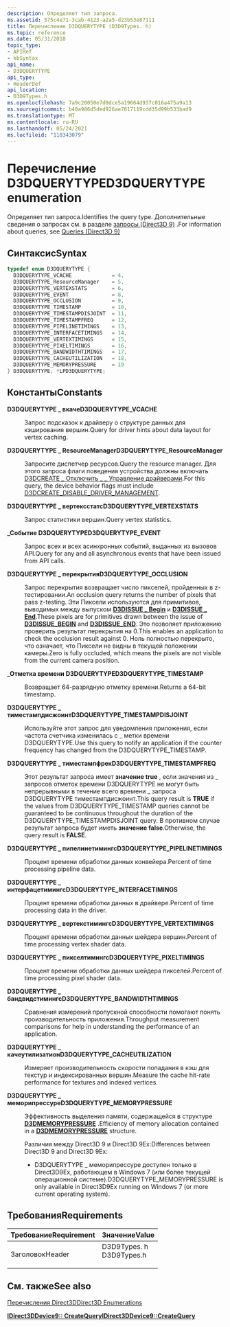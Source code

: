 ```yaml
---
description: Определяет тип запроса.
ms.assetid: 575c4e71-3cab-4123-a2a5-d23b53e87111
title: Перечисление D3DQUERYTYPE (D3D9Types. h)
ms.topic: reference
ms.date: 05/31/2018
topic_type:
- APIRef
- kbSyntax
api_name:
- D3DQUERYTYPE
api_type:
- HeaderDef
api_location:
- D3D9Types.h
ms.openlocfilehash: 7a9c20050e7d0dce5a19664d937c016a475a9a13
ms.sourcegitcommit: b40a986d5ded926ae7617119cdd35d99b533bad9
ms.translationtype: MT
ms.contentlocale: ru-RU
ms.lasthandoff: 05/24/2021
ms.locfileid: "110343079"
---
```

# <a name="d3dquerytype-enumeration"></a><span data-ttu-id="a4808-103">Перечисление D3DQUERYTYPE</span><span class="sxs-lookup"><span data-stu-id="a4808-103">D3DQUERYTYPE enumeration</span></span>

<span data-ttu-id="a4808-104">Определяет тип запроса.</span><span class="sxs-lookup"><span data-stu-id="a4808-104">Identifies the query type.</span></span> <span data-ttu-id="a4808-105">Дополнительные сведения о запросах см. в разделе [запросы (Direct3D 9)](queries.md) .</span><span class="sxs-lookup"><span data-stu-id="a4808-105">For information about queries, see [Queries (Direct3D 9)](queries.md)</span></span>

## <a name="syntax"></a><span data-ttu-id="a4808-106">Синтаксис</span><span class="sxs-lookup"><span data-stu-id="a4808-106">Syntax</span></span>


```C++
typedef enum D3DQUERYTYPE { 
  D3DQUERYTYPE_VCACHE             = 4,
  D3DQUERYTYPE_ResourceManager    = 5,
  D3DQUERYTYPE_VERTEXSTATS        = 6,
  D3DQUERYTYPE_EVENT              = 8,
  D3DQUERYTYPE_OCCLUSION          = 9,
  D3DQUERYTYPE_TIMESTAMP          = 10,
  D3DQUERYTYPE_TIMESTAMPDISJOINT  = 11,
  D3DQUERYTYPE_TIMESTAMPFREQ      = 12,
  D3DQUERYTYPE_PIPELINETIMINGS    = 13,
  D3DQUERYTYPE_INTERFACETIMINGS   = 14,
  D3DQUERYTYPE_VERTEXTIMINGS      = 15,
  D3DQUERYTYPE_PIXELTIMINGS       = 16,
  D3DQUERYTYPE_BANDWIDTHTIMINGS   = 17,
  D3DQUERYTYPE_CACHEUTILIZATION   = 18,
  D3DQUERYTYPE_MEMORYPRESSURE     = 19
} D3DQUERYTYPE, *LPD3DQUERYTYPE;
```



## <a name="constants"></a><span data-ttu-id="a4808-107">Константы</span><span class="sxs-lookup"><span data-stu-id="a4808-107">Constants</span></span>

<dl> <dt>

<span data-ttu-id="a4808-108"><span id="D3DQUERYTYPE_VCACHE"></span><span id="d3dquerytype_vcache"></span>**D3DQUERYTYPE \_ вкаче**</span><span class="sxs-lookup"><span data-stu-id="a4808-108"><span id="D3DQUERYTYPE_VCACHE"></span><span id="d3dquerytype_vcache"></span>**D3DQUERYTYPE\_VCACHE**</span></span>
</dt> <dd>

<span data-ttu-id="a4808-109">Запрос подсказок к драйверу о структуре данных для кэширования вершин.</span><span class="sxs-lookup"><span data-stu-id="a4808-109">Query for driver hints about data layout for vertex caching.</span></span>

</dd> <dt>

<span data-ttu-id="a4808-110"><span id="D3DQUERYTYPE_ResourceManager"></span><span id="d3dquerytype_resourcemanager"></span><span id="D3DQUERYTYPE_RESOURCEMANAGER"></span>**D3DQUERYTYPE \_ ResourceManager**</span><span class="sxs-lookup"><span data-stu-id="a4808-110"><span id="D3DQUERYTYPE_ResourceManager"></span><span id="d3dquerytype_resourcemanager"></span><span id="D3DQUERYTYPE_RESOURCEMANAGER"></span>**D3DQUERYTYPE\_ResourceManager**</span></span>
</dt> <dd>

<span data-ttu-id="a4808-111">Запросите диспетчер ресурсов.</span><span class="sxs-lookup"><span data-stu-id="a4808-111">Query the resource manager.</span></span> <span data-ttu-id="a4808-112">Для этого запроса флаги поведения устройства должны включать [D3DCREATE \_ Отключить \_ \_ Управление драйверами](d3dcreate.md).</span><span class="sxs-lookup"><span data-stu-id="a4808-112">For this query, the device behavior flags must include [D3DCREATE\_DISABLE\_DRIVER\_MANAGEMENT](d3dcreate.md).</span></span>

</dd> <dt>

<span data-ttu-id="a4808-113"><span id="D3DQUERYTYPE_VERTEXSTATS"></span><span id="d3dquerytype_vertexstats"></span>**D3DQUERYTYPE \_ вертексстатс**</span><span class="sxs-lookup"><span data-stu-id="a4808-113"><span id="D3DQUERYTYPE_VERTEXSTATS"></span><span id="d3dquerytype_vertexstats"></span>**D3DQUERYTYPE\_VERTEXSTATS**</span></span>
</dt> <dd>

<span data-ttu-id="a4808-114">Запрос статистики вершин.</span><span class="sxs-lookup"><span data-stu-id="a4808-114">Query vertex statistics.</span></span>

</dd> <dt>

<span data-ttu-id="a4808-115"><span id="D3DQUERYTYPE_EVENT"></span><span id="d3dquerytype_event"></span>**\_Событие D3DQUERYTYPE**</span><span class="sxs-lookup"><span data-stu-id="a4808-115"><span id="D3DQUERYTYPE_EVENT"></span><span id="d3dquerytype_event"></span>**D3DQUERYTYPE\_EVENT**</span></span>
</dt> <dd>

<span data-ttu-id="a4808-116">Запрос всех и всех асинхронных событий, выданных из вызовов API.</span><span class="sxs-lookup"><span data-stu-id="a4808-116">Query for any and all asynchronous events that have been issued from API calls.</span></span>

</dd> <dt>

<span data-ttu-id="a4808-117"><span id="D3DQUERYTYPE_OCCLUSION"></span><span id="d3dquerytype_occlusion"></span>**D3DQUERYTYPE \_ перекрытия**</span><span class="sxs-lookup"><span data-stu-id="a4808-117"><span id="D3DQUERYTYPE_OCCLUSION"></span><span id="d3dquerytype_occlusion"></span>**D3DQUERYTYPE\_OCCLUSION**</span></span>
</dt> <dd>

<span data-ttu-id="a4808-118">Запрос перекрытия возвращает число пикселей, пройденных в z-тестировании.</span><span class="sxs-lookup"><span data-stu-id="a4808-118">An occlusion query returns the number of pixels that pass z-testing.</span></span> <span data-ttu-id="a4808-119">Эти Пиксели используются для примитивов, выводимых между выпуском [**D3DISSUE \_ Begin**](d3dissue-begin.md) и [**D3DISSUE \_ End**](d3dissue-end.md).</span><span class="sxs-lookup"><span data-stu-id="a4808-119">These pixels are for primitives drawn between the issue of [**D3DISSUE\_BEGIN**](d3dissue-begin.md) and [**D3DISSUE\_END**](d3dissue-end.md).</span></span> <span data-ttu-id="a4808-120">Это позволяет приложению проверить результат перекрытия на 0.</span><span class="sxs-lookup"><span data-stu-id="a4808-120">This enables an application to check the occlusion result against 0.</span></span> <span data-ttu-id="a4808-121">Ноль полностью перекрыто, что означает, что Пиксели не видны в текущей положении камеры.</span><span class="sxs-lookup"><span data-stu-id="a4808-121">Zero is fully occluded, which means the pixels are not visible from the current camera position.</span></span>

</dd> <dt>

<span data-ttu-id="a4808-122"><span id="D3DQUERYTYPE_TIMESTAMP"></span><span id="d3dquerytype_timestamp"></span>**\_Отметка времени D3DQUERYTYPE**</span><span class="sxs-lookup"><span data-stu-id="a4808-122"><span id="D3DQUERYTYPE_TIMESTAMP"></span><span id="d3dquerytype_timestamp"></span>**D3DQUERYTYPE\_TIMESTAMP**</span></span>
</dt> <dd>

<span data-ttu-id="a4808-123">Возвращает 64-разрядную отметку времени.</span><span class="sxs-lookup"><span data-stu-id="a4808-123">Returns a 64-bit timestamp.</span></span>

</dd> <dt>

<span data-ttu-id="a4808-124"><span id="D3DQUERYTYPE_TIMESTAMPDISJOINT"></span><span id="d3dquerytype_timestampdisjoint"></span>**D3DQUERYTYPE \_ тиместампдисжоинт**</span><span class="sxs-lookup"><span data-stu-id="a4808-124"><span id="D3DQUERYTYPE_TIMESTAMPDISJOINT"></span><span id="d3dquerytype_timestampdisjoint"></span>**D3DQUERYTYPE\_TIMESTAMPDISJOINT**</span></span>
</dt> <dd>

<span data-ttu-id="a4808-125">Используйте этот запрос для уведомления приложения, если частота счетчика изменилась с \_ метки времени D3DQUERYTYPE.</span><span class="sxs-lookup"><span data-stu-id="a4808-125">Use this query to notify an application if the counter frequency has changed from the D3DQUERYTYPE\_TIMESTAMP.</span></span>

</dd> <dt>

<span data-ttu-id="a4808-126"><span id="D3DQUERYTYPE_TIMESTAMPFREQ"></span><span id="d3dquerytype_timestampfreq"></span>**D3DQUERYTYPE \_ тиместампфрек**</span><span class="sxs-lookup"><span data-stu-id="a4808-126"><span id="D3DQUERYTYPE_TIMESTAMPFREQ"></span><span id="d3dquerytype_timestampfreq"></span>**D3DQUERYTYPE\_TIMESTAMPFREQ**</span></span>
</dt> <dd>

<span data-ttu-id="a4808-127">Этот результат запроса имеет **значение true** , если значения из \_ запросов отметок времени D3DQUERYTYPE не могут быть непрерывными в течение всего времени \_ запроса D3DQUERYTYPE тиместампдисжоинт.</span><span class="sxs-lookup"><span data-stu-id="a4808-127">This query result is **TRUE** if the values from D3DQUERYTYPE\_TIMESTAMP queries cannot be guaranteed to be continuous throughout the duration of the D3DQUERYTYPE\_TIMESTAMPDISJOINT query.</span></span> <span data-ttu-id="a4808-128">В противном случае результат запроса будет иметь **значение false**.</span><span class="sxs-lookup"><span data-stu-id="a4808-128">Otherwise, the query result is **FALSE**.</span></span>

</dd> <dt>

<span data-ttu-id="a4808-129"><span id="D3DQUERYTYPE_PIPELINETIMINGS"></span><span id="d3dquerytype_pipelinetimings"></span>**D3DQUERYTYPE \_ пипелинетимингс**</span><span class="sxs-lookup"><span data-stu-id="a4808-129"><span id="D3DQUERYTYPE_PIPELINETIMINGS"></span><span id="d3dquerytype_pipelinetimings"></span>**D3DQUERYTYPE\_PIPELINETIMINGS**</span></span>
</dt> <dd>

<span data-ttu-id="a4808-130">Процент времени обработки данных конвейера.</span><span class="sxs-lookup"><span data-stu-id="a4808-130">Percent of time processing pipeline data.</span></span>

</dd> <dt>

<span data-ttu-id="a4808-131"><span id="D3DQUERYTYPE_INTERFACETIMINGS"></span><span id="d3dquerytype_interfacetimings"></span>**D3DQUERYTYPE \_ интерфацетимингс**</span><span class="sxs-lookup"><span data-stu-id="a4808-131"><span id="D3DQUERYTYPE_INTERFACETIMINGS"></span><span id="d3dquerytype_interfacetimings"></span>**D3DQUERYTYPE\_INTERFACETIMINGS**</span></span>
</dt> <dd>

<span data-ttu-id="a4808-132">Процент времени обработки данных в драйвере.</span><span class="sxs-lookup"><span data-stu-id="a4808-132">Percent of time processing data in the driver.</span></span>

</dd> <dt>

<span data-ttu-id="a4808-133"><span id="D3DQUERYTYPE_VERTEXTIMINGS"></span><span id="d3dquerytype_vertextimings"></span>**D3DQUERYTYPE \_ вертекстимингс**</span><span class="sxs-lookup"><span data-stu-id="a4808-133"><span id="D3DQUERYTYPE_VERTEXTIMINGS"></span><span id="d3dquerytype_vertextimings"></span>**D3DQUERYTYPE\_VERTEXTIMINGS**</span></span>
</dt> <dd>

<span data-ttu-id="a4808-134">Процент времени обработки данных шейдера вершин.</span><span class="sxs-lookup"><span data-stu-id="a4808-134">Percent of time processing vertex shader data.</span></span>

</dd> <dt>

<span data-ttu-id="a4808-135"><span id="D3DQUERYTYPE_PIXELTIMINGS"></span><span id="d3dquerytype_pixeltimings"></span>**D3DQUERYTYPE \_ пикселтимингс**</span><span class="sxs-lookup"><span data-stu-id="a4808-135"><span id="D3DQUERYTYPE_PIXELTIMINGS"></span><span id="d3dquerytype_pixeltimings"></span>**D3DQUERYTYPE\_PIXELTIMINGS**</span></span>
</dt> <dd>

<span data-ttu-id="a4808-136">Процент времени обработки данных шейдера пикселей.</span><span class="sxs-lookup"><span data-stu-id="a4808-136">Percent of time processing pixel shader data.</span></span>

</dd> <dt>

<span data-ttu-id="a4808-137"><span id="D3DQUERYTYPE_BANDWIDTHTIMINGS"></span><span id="d3dquerytype_bandwidthtimings"></span>**D3DQUERYTYPE \_ бандвидстимингс**</span><span class="sxs-lookup"><span data-stu-id="a4808-137"><span id="D3DQUERYTYPE_BANDWIDTHTIMINGS"></span><span id="d3dquerytype_bandwidthtimings"></span>**D3DQUERYTYPE\_BANDWIDTHTIMINGS**</span></span>
</dt> <dd>

<span data-ttu-id="a4808-138">Сравнения измерений пропускной способности помогают понять производительность приложения.</span><span class="sxs-lookup"><span data-stu-id="a4808-138">Throughput measurement comparisons for help in understanding the performance of an application.</span></span>

</dd> <dt>

<span data-ttu-id="a4808-139"><span id="D3DQUERYTYPE_CACHEUTILIZATION"></span><span id="d3dquerytype_cacheutilization"></span>**D3DQUERYTYPE \_ качеутилизатион**</span><span class="sxs-lookup"><span data-stu-id="a4808-139"><span id="D3DQUERYTYPE_CACHEUTILIZATION"></span><span id="d3dquerytype_cacheutilization"></span>**D3DQUERYTYPE\_CACHEUTILIZATION**</span></span>
</dt> <dd>

<span data-ttu-id="a4808-140">Измеряет производительность скорости попадания в кэш для текстур и индексированных вершин.</span><span class="sxs-lookup"><span data-stu-id="a4808-140">Measure the cache hit-rate performance for textures and indexed vertices.</span></span>

</dd> <dt>

<span data-ttu-id="a4808-141"><span id="D3DQUERYTYPE_MEMORYPRESSURE"></span><span id="d3dquerytype_memorypressure"></span>**D3DQUERYTYPE \_ меморипрессуре**</span><span class="sxs-lookup"><span data-stu-id="a4808-141"><span id="D3DQUERYTYPE_MEMORYPRESSURE"></span><span id="d3dquerytype_memorypressure"></span>**D3DQUERYTYPE\_MEMORYPRESSURE**</span></span>
</dt> <dd>

<span data-ttu-id="a4808-142">Эффективность выделения памяти, содержащейся в структуре [**D3DMEMORYPRESSURE**](d3dmemorypressure.md) .</span><span class="sxs-lookup"><span data-stu-id="a4808-142">Efficiency of memory allocation contained in a [**D3DMEMORYPRESSURE**](d3dmemorypressure.md) structure.</span></span>

<span data-ttu-id="a4808-143">Различия между Direct3D 9 и Direct3D 9Ex:</span><span class="sxs-lookup"><span data-stu-id="a4808-143">Differences between Direct3D 9 and Direct3D 9Ex:</span></span>

- <span data-ttu-id="a4808-144">D3DQUERYTYPE \_ меморипрессуре доступен только в Direct3D9Ex, работающем в Windows 7 (или более текущей операционной системе).</span><span class="sxs-lookup"><span data-stu-id="a4808-144">D3DQUERYTYPE\_MEMORYPRESSURE is only available in Direct3D9Ex running on Windows 7 (or more current operating system).</span></span>



 

</dd> </dl>

## <a name="requirements"></a><span data-ttu-id="a4808-145">Требования</span><span class="sxs-lookup"><span data-stu-id="a4808-145">Requirements</span></span>



| <span data-ttu-id="a4808-146">Требование</span><span class="sxs-lookup"><span data-stu-id="a4808-146">Requirement</span></span> | <span data-ttu-id="a4808-147">Значение</span><span class="sxs-lookup"><span data-stu-id="a4808-147">Value</span></span> |
|-------------------|----------------------------------------------------------------------------------------|
| <span data-ttu-id="a4808-148">Заголовок</span><span class="sxs-lookup"><span data-stu-id="a4808-148">Header</span></span><br/> | <dl> <span data-ttu-id="a4808-149"><dt>D3D9Types. h</dt></span><span class="sxs-lookup"><span data-stu-id="a4808-149"><dt>D3D9Types.h</dt></span></span> </dl> |



## <a name="see-also"></a><span data-ttu-id="a4808-150">См. также</span><span class="sxs-lookup"><span data-stu-id="a4808-150">See also</span></span>

<dl> <dt>

[<span data-ttu-id="a4808-151">Перечисления Direct3D</span><span class="sxs-lookup"><span data-stu-id="a4808-151">Direct3D Enumerations</span></span>](dx9-graphics-reference-d3d-enums.md)
</dt> <dt>

[<span data-ttu-id="a4808-152">**IDirect3DDevice9:: CreateQuery**</span><span class="sxs-lookup"><span data-stu-id="a4808-152">**IDirect3DDevice9::CreateQuery**</span></span>](/windows/win32/api/d3d9helper/nf-d3d9helper-idirect3ddevice9-createquery)
</dt> </dl>

 

 
